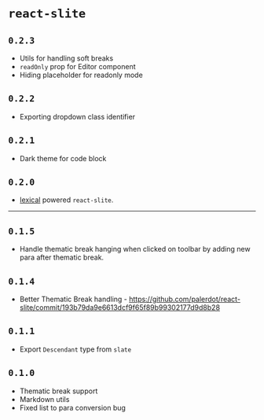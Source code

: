 # `react-slite`

## `0.2.3`
- Utils for handling soft breaks
- `readOnly` prop for Editor component
- Hiding placeholder for readonly mode

## `0.2.2`
- Exporting dropdown class identifier

## `0.2.1`
- Dark theme for code block

## `0.2.0`
- [lexical](https://github.com/facebook/lexical) powered `react-slite`.

-------------

## `0.1.5`
- Handle thematic break hanging when clicked on toolbar by adding new para after thematic break.

## `0.1.4`
- Better Thematic Break handling - https://github.com/palerdot/react-slite/commit/193b79da9e6613dcf9f65f89b99302177d9d8b28


## `0.1.1`
- Export `Descendant` type from `slate`

## `0.1.0`

- Thematic break support
- Markdown utils
- Fixed list to para conversion bug
